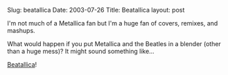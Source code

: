 Slug: beatallica
Date: 2003-07-26
Title: Beatallica
layout: post

I&#39;m not much of a Metallica fan but I&#39;m a huge fan of covers, remixes, and mashups.

What would happen if you put Metallica and the Beatles in a blender (other than a huge mess)? It might sound something like...

<a href="http://www.sensoryresearch.com/~starkeff/beatallica.html">Beatallica</a>!
